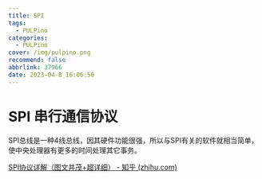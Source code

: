 ```yaml
---
title: SPI
tags:
  - PULPino
categories:
  - PULPino
cover: /img/pulpino.png
recommend: false
abbrlink: 37966
date: 2023-04-8 16:06:50
---
```


# SPI 串行通信协议

SPI总线是一种4线总线，因其硬件功能很强，所以与SPI有关的软件就相当简单，使中央处理器有更多的时间处理其它事务。





[SPI协议详解（图文并茂+超详细） - 知乎 (zhihu.com)](https://zhuanlan.zhihu.com/p/290620901)
